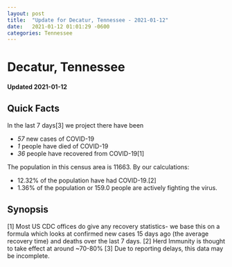 ```yaml
---
layout: post
title:  "Update for Decatur, Tennessee - 2021-01-12"
date:   2021-01-12 01:01:29 -0600
categories: Tennessee
---
```


# Decatur, Tennessee
#### Updated 2021-01-12

## Quick Facts

In the last 7 days[3] we project there have been
- *57* new cases of COVID-19
- *1* people have died of COVID-19
- *36* people have recovered from COVID-19[1]

The population in this census area is 11663. By our calculations:
- 12.32% of the population have had COVID-19.[2]
- 1.36% of the population or 159.0 people are actively fighting the virus.

## Synopsis




[1] Most US CDC offices do give any recovery statistics- we base this on a formula which looks at confirmed new cases
15 days ago (the average recovery time) and deaths over the last 7 days.
[2] Herd Immunity is thought to take effect at around ~70-80%
[3] Due to reporting delays, this data may be incomplete. 
    